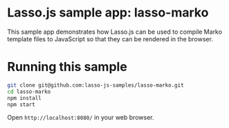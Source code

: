 Lasso.js sample app: lasso-marko
====================================

This sample app demonstrates how Lasso.js can be used to compile Marko template files to JavaScript so that they can be rendered in the browser.

# Running this sample

```bash
git clone git@github.com:lasso-js-samples/lasso-marko.git
cd lasso-marko
npm install
npm start
```

Open `http://localhost:8080/` in your web browser.
